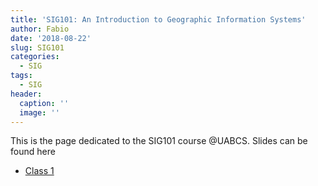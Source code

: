 ```yaml
---
title: 'SIG101: An Introduction to Geographic Information Systems'
author: Fabio
date: '2018-08-22'
slug: SIG101
categories:
  - SIG
tags:
  - SIG
header:
  caption: ''
  image: ''
---
```


This is the page dedicated to the SIG101 course @UABCS. 
Slides can be found here

- [Class 1](https://docs.google.com/presentation/d/1pHt58qv_a0cLPeGZmrYKLKZ_Ci8vjPxDWVDLwKuUZ-0/edit?usp=sharing)